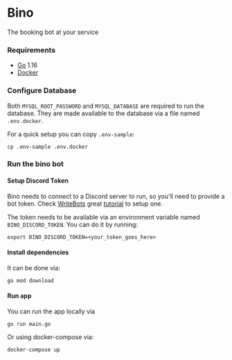 # Bino

The booking bot at your service
### Requirements

- [Go](https://golang.org/) 1.16
- [Docker](https://www.docker.com/)

### Configure Database

Both `MYSQL_ROOT_PASSWORD` and `MYSQL_DATABASE` are required to run the database. They are made available to the database via a file named `.env.docker`.

For a quick setup you can copy `.env-sample`:

```shell
cp .env-sample .env.docker
```
### Run the bino bot

#### Setup Discord Token

Bino needs to connect to a Discord server to run, so you'll need to provide a bot token. Check [WriteBots](https://writebots.com) great [tutorial](https://www.writebots.com/discord-bot-token/) to setup one.

The token needs to be available via an environment variable named `BINO_DISCORD_TOKEN`. You can do it by running:

```shell
export BINO_DISCORD_TOKEN=<your_token_goes_here>
```

#### Install dependencies

It can be done via:

```shell
go mod download
```

#### Run app

You can run the app locally via

```
go run main.go
```

Or using docker-compose via:

```shell
docker-compose up
```
